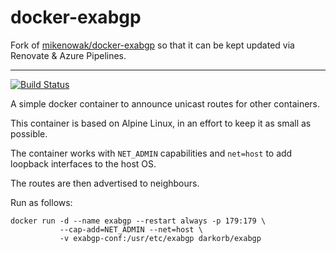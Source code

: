# docker-exabgp

Fork of [mikenowak/docker-exabgp](https://github.com/mikenowak/docker-exabgp) so that it can be kept updated via Renovate & Azure Pipelines.

---

[![Build Status](https://dev.azure.com/dark0rb/azure-pipelines/_apis/build/status/darkorb.docker-exabgp?branchName=master)](https://dev.azure.com/dark0rb/azure-pipelines/_build/latest?definitionId=3&branchName=master)

A simple docker container to announce unicast routes for other containers.

This container is based on Alpine Linux, in an effort to keep it as small as possible.

The container works with `NET_ADMIN` capabilities and `net=host` to add loopback interfaces to the host OS.

The routes are then advertised to neighbours.

Run as follows:

```
docker run -d --name exabgp --restart always -p 179:179 \
           --cap-add=NET_ADMIN --net=host \
           -v exabgp-conf:/usr/etc/exabgp darkorb/exabgp
```